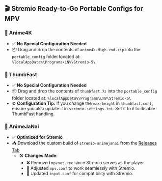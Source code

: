 ## 🎬 Stremio Ready-to-Go Portable Configs for MPV

### 🎥 Anime4K
- ✅ **No Special Configuration Needed**
- 📦 Drag and drop the contents of ``anime4k-High-end.zip`` into the ``portable_config`` folder located at: `%localAppData%\Programs\LNV\Stremio-5\`



### 📸 ThumbFast
- ✅ **No Special Configuration Needed**
- 📦 Drag and drop the contents of ``thumbfast.7z`` into the ``portable_config`` folder located at: ``%localAppData%\Programs\LNV\Stremio-5\``
- ⚙️ **Configuration Tip:** If you change the ``max-height`` in ``thumbfast.conf``, ensure you also update it in ``stremio-settings.ini``. Set it to `0` to disable ThumbFast handling.


### 🎨 AnimeJaNai
- ✅ **Optimized for Stremio**
- 📥 Download the custom build of ``stremio-animejanai`` from the [Releases Tab](https://github.com/Zaarrg/stremio-desktop-v5/releases)
  - 🛠️ **Changes Made**:
    - ❌ Removed `mpvnet.exe` since Stremio serves as the player.
    - 🔧 Adjusted ``mpv.conf`` to work seamlessly with Stremio.
    - 🔧 Updated ``input.conf`` for compatibility with Stremio.